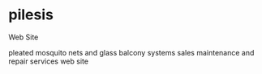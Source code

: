 pilesis
=======

Web Site

pleated mosquito nets and glass balcony systems sales maintenance and repair services web site
